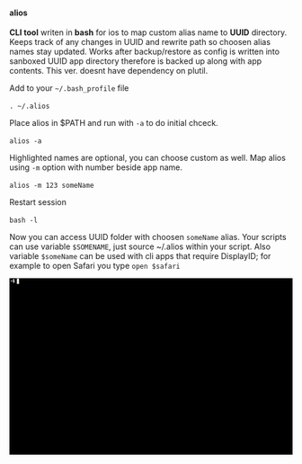 #### alios

**CLI tool** writen in **bash** for ios to map custom alias name to **UUID** directory. Keeps track of any changes in UUID and rewrite path so choosen alias names stay updated.
Works after backup/restore as config is written into sanboxed UUID app directory therefore is backed up along with app contents. This ver. doesnt have dependency on plutil.

Add to your `~/.bash_profile` file

`. ~/.alios`

Place alios in $PATH and run with `-a` to do initial chceck.

`alios -a`

Highlighted names are optional, you can choose custom as well. Map alios using `-m` option with number beside app name.

`alios -m 123 someName`

Restart session

`bash -l`

Now you can access UUID folder with choosen `someName` alias. Your scripts can use variable `$SOMENAME`, just source ~/.alios within your script. Also variable `$someName` 
can be used with cli apps that require DisplayID; for example to open Safari you type `open $safari`

![alios](https://raw.githubusercontent.com/z448/alios/master/alios.gif)

